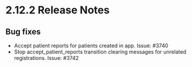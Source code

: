 # 2.12.2 Release Notes

## Bug fixes

- Accept patient reports for patients created in app. Issue: #3740
- Stop accept_patient_reports transition clearing messages for unrelated registrations. Issue: #3742
